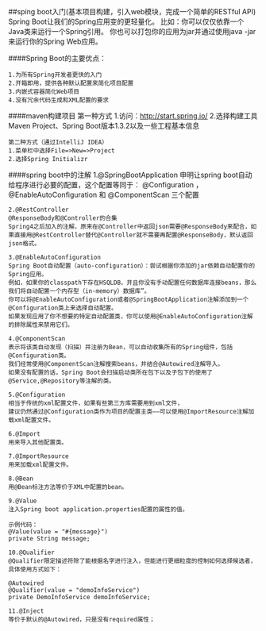 ##sping boot入门(基本项目构建，引入web模块，完成一个简单的RESTful API)
    Spring Boot让我们的Spring应用变的更轻量化。
    比如：你可以仅仅依靠一个Java类来运行一个Spring引用。
    你也可以打包你的应用为jar并通过使用java -jar来运行你的Spring Web应用。
  
####Spring Boot的主要优点：
  
    1.为所有Spring开发者更快的入门
    2.开箱即用，提供各种默认配置来简化项目配置
    3.内嵌式容器简化Web项目
    4.没有冗余代码生成和XML配置的要求
    
####maven构建项目
    第一种方式
    1.访问：http://start.spring.io/
    2.选择构建工具Maven Project、Spring Boot版本1.3.2以及一些工程基本信息
    
    第二种方式（通过IntelliJ IDEA）
    1.菜单栏中选择File=>New=>Project
    2.选择Spring Initializr

####spring boot中的注解
    1.@SpringBootApplication
    申明让spring boot自动给程序进行必要的配置，这个配置等同于：
    @Configuration ，@EnableAutoConfiguration 和 @ComponentScan 三个配置
    
    2.@RestController
    @ResponseBody和@Controller的合集
    Spring4之后加入的注解，原来在@Controller中返回json需要@ResponseBody来配合，如果直接用@RestController替代@Controller就不需要再配置@ResponseBody，默认返回json格式。
    
    3.@EnableAutoConfiguration
    Spring Boot自动配置（auto-configuration）：尝试根据你添加的jar依赖自动配置你的Spring应用。
    例如，如果你的classpath下存在HSQLDB，并且你没有手动配置任何数据库连接beans，那么我们将自动配置一个内存型（in-memory）数据库”。
    你可以将@EnableAutoConfiguration或者@SpringBootApplication注解添加到一个@Configuration类上来选择自动配置。
    如果发现应用了你不想要的特定自动配置类，你可以使用@EnableAutoConfiguration注解的排除属性来禁用它们。
    
    4.@ComponentScan
    表示将该类自动发现（扫描）并注册为Bean，可以自动收集所有的Spring组件，包括@Configuration类。
    我们经常使用@ComponentScan注解搜索beans，并结合@Autowired注解导入。
    如果没有配置的话，Spring Boot会扫描启动类所在包下以及子包下的使用了@Service,@Repository等注解的类。
    
    5.@Configuration
    相当于传统的xml配置文件，如果有些第三方库需要用到xml文件，
    建议仍然通过@Configuration类作为项目的配置主类——可以使用@ImportResource注解加载xml配置文件。
    
    6.@Import
    用来导入其他配置类。
    
    7.@ImportResource
    用来加载xml配置文件。
    
    8.@Bean
    用@Bean标注方法等价于XML中配置的bean。
    
    9.@Value
    注入Spring boot application.properties配置的属性的值。
    
    示例代码：
    @Value(value = "#{message}") 
    private String message; 
    
    10.@Qualifier
    @Qualifier限定描述符除了能根据名字进行注入，但能进行更细粒度的控制如何选择候选者，具体使用方式如下：
    
    @Autowired
    @Qualifier(value = "demoInfoService") 
    private DemoInfoService demoInfoService;
    
    11.@Inject
    等价于默认的@Autowired，只是没有required属性；

    